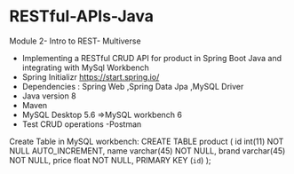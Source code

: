 # RESTful-APIs-Java
Module 2- Intro to REST- Multiverse
- Implementing a RESTful CRUD API for product in Spring Boot Java and integrating with MySql Workbench
- Spring Initializr https://start.spring.io/
- Dependencies : Spring Web ,Spring Data Jpa ,MySQL Driver 
- Java version 8
- Maven
- MySQL Desktop 5.6 =>MySQL workbench 6
- Test CRUD operations -Postman

Create Table in MySQL workbench: 
CREATE TABLE product (
  id int(11) NOT NULL AUTO_INCREMENT,
  name varchar(45) NOT NULL,
brand varchar(45) NOT NULL,
  price float NOT NULL,
  PRIMARY KEY (`id`)
);


